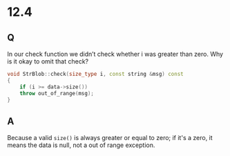 # 12.4

## Q

In our check function we didn’t check whether i was
greater than zero. Why is it okay to omit that check?
```c++
void StrBlob::check(size_type i, const string &msg) const
{
    if (i >= data->size())
    throw out_of_range(msg);
}
```

## A

Because a valid `size()` is always greater or equal to zero; if it's a zero, it means the data is null, not a out of range exception. 